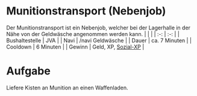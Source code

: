# Munitionstransport (Nebenjob)
Der Munitionstransport ist ein Nebenjob, welcher bei der Lagerhalle in der Nähe von der Geldwäsche angenommen werden kann.
| <!-- --> | <!-- --> |
| :-: | :-: |
| Bushaltestelle | JVA |
| Navi | /navi Geldwäsche |
| Dauer | ca. 7 Minuten |
| Cooldown | 6 Minuten |
| Gewinn | Geld, XP, [Sozial-XP](../../pages/skills/social.md) |

# Aufgabe
Liefere Kisten an Munition an einen Waffenladen.

